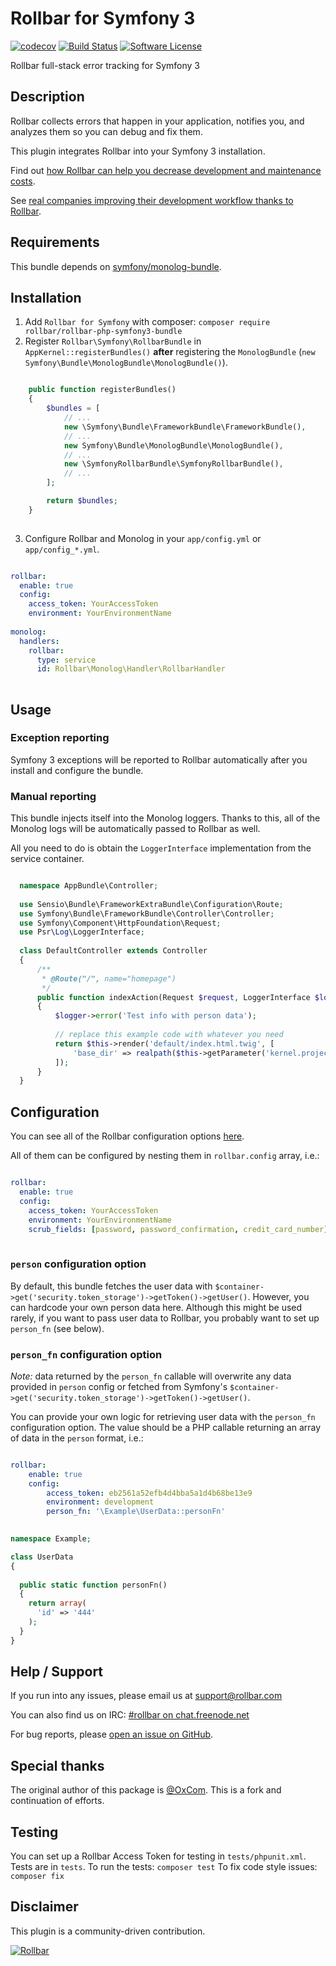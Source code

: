 # Rollbar for Symfony 3
[![codecov](https://codecov.io/gh/rollbar/rollbar-php-symfony3-bundle/branch/master/graph/badge.svg)](https://codecov.io/gh/rollbar/rollbar-php-symfony3-bundle)
[![Build Status](https://travis-ci.org/rollbar/rollbar-php-symfony3-bundle.svg?branch=master)](https://travis-ci.org/rollbar/rollbar-php-symfony3-bundle)
[![Software License](https://img.shields.io/badge/license-MIT-brightgreen.svg?style=flat-square)](LICENSE)

Rollbar full-stack error tracking for Symfony 3

## Description
Rollbar collects errors that happen in your application, notifies you, and analyzes them so you can debug and fix them.

This plugin integrates Rollbar into your Symfony 3 installation.

Find out [how Rollbar can help you decrease development and maintenance costs](https://rollbar.com/features/).

See [real companies improving their development workflow thanks to Rollbar](https://rollbar.com/customers/).

## Requirements

This bundle depends on [symfony/monolog-bundle](https://github.com/symfony/monolog-bundle).

## Installation
1. Add `Rollbar for Symfony` with composer: `composer require rollbar/rollbar-php-symfony3-bundle`
2. Register `Rollbar\Symfony\RollbarBundle` in `AppKernel::registerBundles()` **after** registering the `MonologBundle` (`new Symfony\Bundle\MonologBundle\MonologBundle()`).

```php

    public function registerBundles()
    {
        $bundles = [
            // ...
            new \Symfony\Bundle\FrameworkBundle\FrameworkBundle(),
            // ...
            new Symfony\Bundle\MonologBundle\MonologBundle(),
            // ...
            new \SymfonyRollbarBundle\SymfonyRollbarBundle(),
            // ...
        ];

        return $bundles;
    }
    
```

3. Configure Rollbar and Monolog in your `app/config.yml` or `app/config_*.yml`.

```yaml

rollbar:
  enable: true
  config:
    access_token: YourAccessToken
    environment: YourEnvironmentName
    
monolog:
  handlers:
    rollbar:
      type: service
      id: Rollbar\Monolog\Handler\RollbarHandler
    
```

## Usage

### Exception reporting

Symfony 3 exceptions will be reported to Rollbar automatically after you install and configure the bundle.

### Manual reporting

This bundle injects itself into the Monolog loggers. Thanks to this, all of the Monolog logs will be automatically passed to Rollbar as well.

All you need to do is obtain the `LoggerInterface` implementation from the service container.

```php

  namespace AppBundle\Controller;
  
  use Sensio\Bundle\FrameworkExtraBundle\Configuration\Route;
  use Symfony\Bundle\FrameworkBundle\Controller\Controller;
  use Symfony\Component\HttpFoundation\Request;
  use Psr\Log\LoggerInterface;
  
  class DefaultController extends Controller
  {
      /**
       * @Route("/", name="homepage")
       */
      public function indexAction(Request $request, LoggerInterface $logger)
      {
          $logger->error('Test info with person data');
          
          // replace this example code with whatever you need
          return $this->render('default/index.html.twig', [
              'base_dir' => realpath($this->getParameter('kernel.project_dir')).DIRECTORY_SEPARATOR,
          ]);
      }
  }

```

## Configuration

You can see all of the Rollbar configuration options [here](https://github.com/rollbar/rollbar-php#configuration-reference).

All of them can be configured by nesting them in `rollbar.config` array, i.e.:

```yaml

rollbar:
  enable: true
  config:
    access_token: YourAccessToken
    environment: YourEnvironmentName
    scrub_fields: [password, password_confirmation, credit_card_number]
    
```

### `person` configuration option

By default, this bundle fetches the user data with `$container->get('security.token_storage')->getToken()->getUser()`. However, you can hardcode your own person data here. Although this might be used rarely, if you want to pass user data to Rollbar, you probably want to set up `person_fn` (see below).

### `person_fn` configuration option

*Note:* data returned by the `person_fn` callable will overwrite any data provided in `person` config or fetched from Symfony's `$container->get('security.token_storage')->getToken()->getUser()`.

You can provide your own logic for retrieving user data with the `person_fn` configuration option. The value should be a PHP callable returning an array of data in the `person` format, i.e.:

```yaml

rollbar:
    enable: true
    config:
        access_token: eb2561a52efb4d4bba5a1d4b68be13e9
        environment: development
        person_fn: '\Example\UserData::personFn'
        
```

```php
namespace Example;

class UserData
{
  
  public static function personFn()
  {
    return array(
      'id' => '444'
    );
  }
}
```

## Help / Support

If you run into any issues, please email us at [support@rollbar.com](mailto:support@rollbar.com)

You can also find us on IRC: [#rollbar on chat.freenode.net](irc://chat.freenode.net/rollbar)

For bug reports, please [open an issue on GitHub](https://github.com/rollbar/rollbar-php-symfony3-bundle/issues/new).

## Special thanks

The original author of this package is [@OxCom](https://www.oxcom.me). This is a fork and continuation of efforts.

## Testing

You can set up a Rollbar Access Token for testing in `tests/phpunit.xml`.
Tests are in `tests`.
To run the tests: `composer test`
To fix code style issues: `composer fix`

## Disclaimer

This plugin is a community-driven contribution.

[![Rollbar](https://d26gfdfi90p7cf.cloudfront.net/rollbar-badge.144534.o.png)](https://rollbar.com/)
